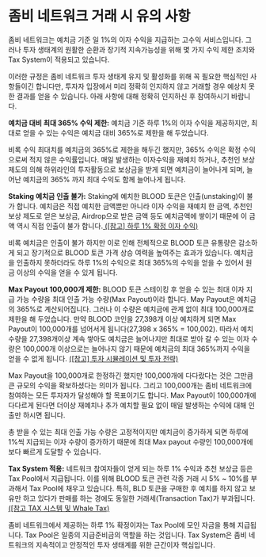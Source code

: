 # 좀비 네트워크 거래 시 유의 사항

좀비 네트워크는 예치금 기준 일 1%의 이자 수익을 지급하는 고수익 서비스입니다. 그러나 투자 생태계의 원활한 순환과 장기적 지속가능성을 위해 몇 가지 수익 제한 조치와 Tax System이 적용되고 있습니다.&#x20;

이러한 규정은 좀비 네트워크 투자 생태계 유지 및 활성화를 위해 꼭 필요한 핵심적인 사항들이긴 합니다만, 투자자 입장에서 미리 정확히 인지하지 않고 거래할 경우 예상치 못한 결과를 얻을 수 있습니다. 아래 사항에 대해 정확히 인지하신 후 참여하시기 바랍니다.

**예치금 대비 최대 365% 수익 제한:** 예치금 기준 하루 1%의 이자 수익을 제공하지만, 최대로 얻을 수 있는 수익은 예치금 대비 365%로 제한을 해 두었습니다.

비록 수익 최대치를 예치금의 365%로 제한을 해두긴 했지만, 365% 수익은 확정 수익으로써 적지 않은 수익률입니다. 매일 발생하는 이자수익을 재예치 하거나, 추천인 보상 제도의 의해 하위라인의 투자활동으로 보상금을 받게 되면 예치금이 늘어나게 되며, 늘어난 예치금의 365% 까지 최대 수익도 함께 늘어나게 됩니다.

**Staking 예치금 인출 불가:** Staking에 예치한 BLOOD 토큰은 인출(unstaking)이 불가 합니다. 예치금은 직접 예치한 금액뿐만 아니라 이자 수익을 재예치 한 금액, 추천인 보상 제도로 얻은 보상금, Airdrop으로 받은 금액 등도 예치금액에 쌓이기 때문에 이 금액 역시 직접 인출이 불가 합니다.[ (\[참고\] 하루 1% 확정 이자 수익)](../features/fixed-interest.md)

비록 예치금은 인출이 불가 하지만 이로 인해 전체적으로 BLOOD 토큰 유통량은 감소하게 되고 장기적으로 BLOOD 토큰 가격 상승 여력을 높여주는 효과가 있습니다. 예치금을 인출하지 못하더라도 하루 1%의 수익으로 최대 365%의 수익을 얻을 수 있어서 원금 이상의 수익을 얻을 수 있게 됩니다.

**Max Payout 100,000개 제한:** BLOOD 토큰 스테이킹 후 얻을 수 있는 최대 이자 지급 가능 수량을 최대 인출 가능 수량(Max Payout)이라 합니다. May Payout은 예치금의 365%로 계산되어집니다. 그러나 이 수량은 예치금에 관계 없이 최대 100,000개로 제한을 해 두었습니다. 만약 BLOOD 코인을 27,398개 이상 예치하게 되면 Max Payout이 100,000개를 넘어서게 됩니다(27,398 x 365% = 100,002). 따라서 예치 수량을 27,398개이상 계속 쌓아도 예치금은 늘어나지만 최대로 받아 갈 수 있는 이자 수량은 100,000개 이상으로는 늘어나지 않기 때문에 예치금의 최대 365%까지 수익을 얻을 수 없게 됩니다. [(\[참고\] 투자 시뮬레이션 및 투자 전략)](simulation.md)

Max Payout을 100,000개로 한정하긴 했지만 100,000개에 다다랐다는 것은 그만큼 큰 규모의 수익을 확보하셨다는 의미가 됩니다. 그리고 100,000개는 좀비 네트워크에 참여하는 모든 투자자가 달성해야 할 목표이기도 합니다. Max Payout이 100,000개에 다다르게 된다면 더이상 재예치나 추가 예치할 필요 없이 매일 발생하는 수익에 대해 인출만 하시면 됩니다.&#x20;

총 받을 수 있는 최대 인출 가능 수량은 고정적이지만 예치금이 증가하게 되면 하루에 1%씩 지급되는 이자 수량이 증가하기 때문에 최대 Max payout 수량인 100,000개에 보다 빠르게 도달할 수 있습니다.

**Tax System 적용:** 네트워크 참여자들이 얻게 되는 하루 1% 수익과 추천 보상금 등은 Tax Pool에서 지급됩니다. 이를 위해 BLOOD 토큰 관련 각종 거래 시 5% \~ 10%를 부과해서 Tax Pool에 채우고 있습니다. 특히, BLD 토큰을 구매한 후 예치를 하지 않고 보유만 하고 있다가 판매를 하는 경에도 동일한 거래세(Transaction Tax)가 부과됩니다.[ (\[참고 TAX 시스템 및 Whale Tax) ](../features/tax.md)

좀비 네트워크에서 제공하는 하루 1% 확정이자는 Tax Pool에 모인 자금을 통해 지급됩니다. Tax Pool은 일종의 지급준비금의 역할을 하는 것입니다. Tax System은 좀비 네트워크의 지속적이고 안정적인 투자 생태계를 위한 근간이자 핵심입니다.
